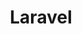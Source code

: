 ---
codehost: https://github.com/laravel/laravel
logohandle: laravel
sort: laravel
title: Laravel
twitter: https://x.com/laravelphp
website: https://laravel.com/
wikipedia: https://en.wikipedia.org/wiki/Laravel
---